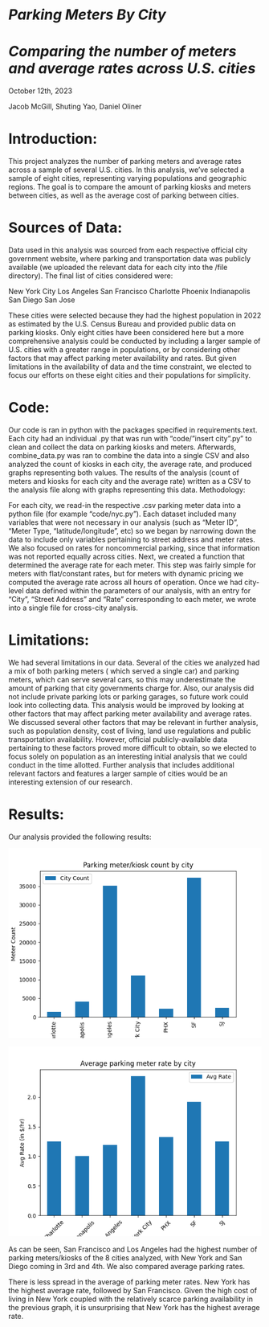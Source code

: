 

# _Parking Meters By City_
# _Comparing the number of meters and average rates across U.S. cities_

October 12th, 2023

Jacob McGill, Shuting Yao, Daniel Oliner 

# Introduction:
This project analyzes the number of parking meters and average rates across a sample of several U.S. cities. In this analysis, we’ve selected a sample of eight cities, representing varying populations and geographic regions. The goal is to compare the amount of parking kiosks and meters between cities, as well as the average cost of parking between cities. 

# Sources of Data: 
Data used in this analysis was sourced from each respective official city government website, where parking and transportation data was publicly available (we uploaded the relevant data for each city into the /file directory).  The final list of cities considered were: 

New York City
Los Angeles
San Francisco
Charlotte
Phoenix
Indianapolis
San Diego
San Jose

These cities were selected because they had the highest population in 2022 as estimated by the U.S. Census Bureau and provided public data on parking kiosks. Only eight cities have been considered here but a more comprehensive analysis could be conducted by including a larger sample of U.S. cities with a greater range in populations, or by considering other factors that may affect parking meter availability and rates. But given limitations in the availability of data and the time constraint, we elected to focus our efforts on these eight cities and their populations for simplicity. 


# Code: 
Our code is ran in python with the packages specified in requirements.text. Each city had an individual .py that was run with “code/”insert city”.py” to clean and collect the data on parking kiosks and meters. Afterwards, combine_data.py was ran to combine the data into a single CSV and also analyzed the count of kiosks in each city, the average rate, and produced graphs representing both values. The results of the analysis (count of meters and kiosks for each city and the average rate) written as a CSV to the analysis file along with graphs representing this data.
Methodology: 

For each city, we read-in the respective .csv parking meter data into a python file (for example “code/nyc.py”). Each dataset included many variables that were not necessary in our analysis (such as “Meter ID”, “Meter Type, “latitude/longitude”, etc) so we began by narrowing down the data to include only variables pertaining to street address and meter rates. We also focused on rates for noncommercial parking, since that information was not reported equally across cities.  Next, we created a function that determined the average rate for each meter. This step was fairly simple for meters with flat/constant rates, but for meters with dynamic pricing we computed the average rate across all hours of operation. Once we had city-level data defined within the parameters of our analysis, with an entry for “City”, “Street Address” and “Rate” corresponding to each meter, we wrote into a single file for cross-city analysis. 

# Limitations:

We had several limitations in our data. Several of the cities we analyzed had a mix of both parking meters ( which served a single car) and parking meters, which can serve several cars, so this may underestimate the amount of parking that city governments charge for. Also, our analysis did not include private parking lots or parking garages, so future work could look into collecting data. This analysis would be improved by looking at other factors that may affect parking meter availability and average rates. We discussed several other factors that may be relevant in further analysis, such as population density, cost of living, land use regulations and public transportation availability. However, official publicly-available data pertaining to these factors proved more difficult to obtain, so we elected to focus solely on population as an interesting initial analysis that we could conduct in the time allotted. Further analysis that includes additional relevant factors and features a larger sample of cities would be an interesting extension of our research.

# Results: 
Our analysis provided the following results:

![Alt Text](analysis/count_graph.png)

![Alt Text](analysis/rate_graph.png)







As can be seen, San Francisco and Los Angeles had the highest number of parking meters/kiosks of the 8 cities analyzed, with New York and San Diego coming in 3rd and 4th. We also compared average parking rates.


There is less spread in the average of parking meter rates. New York has the highest average rate, followed by San Francisco. Given the high cost of living in New York coupled with the relatively scarce parking availability in the previous graph, it is unsurprising that New York has the highest average rate. 
